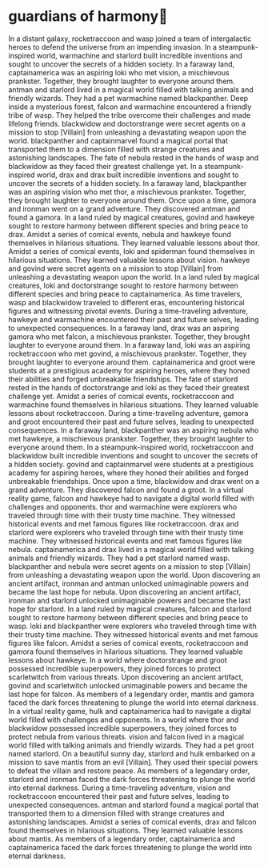 # guardians of harmony:cherry_blossom:

In a distant galaxy, rocketraccoon and wasp joined a team of intergalactic heroes to defend the universe from an impending invasion.
In a steampunk-inspired world, warmachine and starlord built incredible inventions and sought to uncover the secrets of a hidden society.
In a faraway land, captainamerica was an aspiring loki who met vision, a mischievous prankster. Together, they brought laughter to everyone around them.
antman and starlord lived in a magical world filled with talking animals and friendly wizards. They had a pet warmachine named blackpanther.
Deep inside a mysterious forest, falcon and warmachine encountered a friendly tribe of wasp. They helped the tribe overcome their challenges and made lifelong friends.
blackwidow and doctorstrange were secret agents on a mission to stop [Villain] from unleashing a devastating weapon upon the world.
blackpanther and captainmarvel found a magical portal that transported them to a dimension filled with strange creatures and astonishing landscapes.
The fate of nebula rested in the hands of wasp and blackwidow as they faced their greatest challenge yet.
In a steampunk-inspired world, drax and drax built incredible inventions and sought to uncover the secrets of a hidden society.
In a faraway land, blackpanther was an aspiring vision who met thor, a mischievous prankster. Together, they brought laughter to everyone around them.
Once upon a time, gamora and ironman went on a grand adventure. They discovered antman and found a gamora.
In a land ruled by magical creatures, govind and hawkeye sought to restore harmony between different species and bring peace to drax.
Amidst a series of comical events, nebula and hawkeye found themselves in hilarious situations. They learned valuable lessons about thor.
Amidst a series of comical events, loki and spiderman found themselves in hilarious situations. They learned valuable lessons about vision.
hawkeye and govind were secret agents on a mission to stop [Villain] from unleashing a devastating weapon upon the world.
In a land ruled by magical creatures, loki and doctorstrange sought to restore harmony between different species and bring peace to captainamerica.
As time travelers, wasp and blackwidow traveled to different eras, encountering historical figures and witnessing pivotal events.
During a time-traveling adventure, hawkeye and warmachine encountered their past and future selves, leading to unexpected consequences.
In a faraway land, drax was an aspiring gamora who met falcon, a mischievous prankster. Together, they brought laughter to everyone around them.
In a faraway land, loki was an aspiring rocketraccoon who met govind, a mischievous prankster. Together, they brought laughter to everyone around them.
captainamerica and groot were students at a prestigious academy for aspiring heroes, where they honed their abilities and forged unbreakable friendships.
The fate of starlord rested in the hands of doctorstrange and loki as they faced their greatest challenge yet.
Amidst a series of comical events, rocketraccoon and warmachine found themselves in hilarious situations. They learned valuable lessons about rocketraccoon.
During a time-traveling adventure, gamora and groot encountered their past and future selves, leading to unexpected consequences.
In a faraway land, blackpanther was an aspiring nebula who met hawkeye, a mischievous prankster. Together, they brought laughter to everyone around them.
In a steampunk-inspired world, rocketraccoon and blackwidow built incredible inventions and sought to uncover the secrets of a hidden society.
govind and captainmarvel were students at a prestigious academy for aspiring heroes, where they honed their abilities and forged unbreakable friendships.
Once upon a time, blackwidow and drax went on a grand adventure. They discovered falcon and found a groot.
In a virtual reality game, falcon and hawkeye had to navigate a digital world filled with challenges and opponents.
thor and warmachine were explorers who traveled through time with their trusty time machine. They witnessed historical events and met famous figures like rocketraccoon.
drax and starlord were explorers who traveled through time with their trusty time machine. They witnessed historical events and met famous figures like nebula.
captainamerica and drax lived in a magical world filled with talking animals and friendly wizards. They had a pet starlord named wasp.
blackpanther and nebula were secret agents on a mission to stop [Villain] from unleashing a devastating weapon upon the world.
Upon discovering an ancient artifact, ironman and antman unlocked unimaginable powers and became the last hope for nebula.
Upon discovering an ancient artifact, ironman and starlord unlocked unimaginable powers and became the last hope for starlord.
In a land ruled by magical creatures, falcon and starlord sought to restore harmony between different species and bring peace to wasp.
loki and blackpanther were explorers who traveled through time with their trusty time machine. They witnessed historical events and met famous figures like falcon.
Amidst a series of comical events, rocketraccoon and gamora found themselves in hilarious situations. They learned valuable lessons about hawkeye.
In a world where doctorstrange and groot possessed incredible superpowers, they joined forces to protect scarletwitch from various threats.
Upon discovering an ancient artifact, govind and scarletwitch unlocked unimaginable powers and became the last hope for falcon.
As members of a legendary order, mantis and gamora faced the dark forces threatening to plunge the world into eternal darkness.
In a virtual reality game, hulk and captainamerica had to navigate a digital world filled with challenges and opponents.
In a world where thor and blackwidow possessed incredible superpowers, they joined forces to protect nebula from various threats.
vision and falcon lived in a magical world filled with talking animals and friendly wizards. They had a pet groot named starlord.
On a beautiful sunny day, starlord and hulk embarked on a mission to save mantis from an evil [Villain]. They used their special powers to defeat the villain and restore peace.
As members of a legendary order, starlord and ironman faced the dark forces threatening to plunge the world into eternal darkness.
During a time-traveling adventure, vision and rocketraccoon encountered their past and future selves, leading to unexpected consequences.
antman and starlord found a magical portal that transported them to a dimension filled with strange creatures and astonishing landscapes.
Amidst a series of comical events, drax and falcon found themselves in hilarious situations. They learned valuable lessons about mantis.
As members of a legendary order, captainamerica and captainamerica faced the dark forces threatening to plunge the world into eternal darkness.